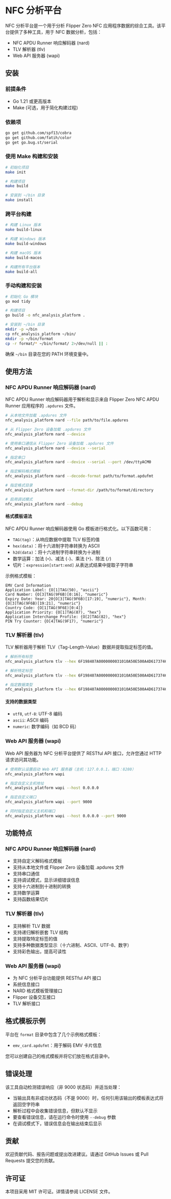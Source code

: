 # NFC 分析平台

NFC 分析平台是一个用于分析 Flipper Zero NFC 应用程序数据的综合工具。该平台提供了多种工具，用于 NFC 数据分析，包括：

- NFC APDU Runner 响应解码器 (nard)
- TLV 解析器 (tlv)
- Web API 服务器 (wapi)

## 安装

### 前提条件

- Go 1.21 或更高版本
- Make (可选，用于简化构建过程)

### 依赖项

```bash
go get github.com/spf13/cobra
go get github.com/fatih/color
go get go.bug.st/serial
```

### 使用 Make 构建和安装

```bash
# 初始化项目
make init

# 构建项目
make build

# 安装到 ~/bin 目录
make install
```

### 跨平台构建

```bash
# 构建 Linux 版本
make build-linux

# 构建 Windows 版本
make build-windows

# 构建 macOS 版本
make build-macos

# 构建所有平台版本
make build-all
```

### 手动构建和安装

```bash
# 初始化 Go 模块
go mod tidy

# 构建项目
go build -o nfc_analysis_platform .

# 安装到 ~/bin 目录
mkdir -p ~/bin
cp nfc_analysis_platform ~/bin/
mkdir -p ~/bin/format
cp -r format/* ~/bin/format/ 2>/dev/null || :
```

确保 `~/bin` 目录在您的 PATH 环境变量中。

## 使用方法

### NFC APDU Runner 响应解码器 (nard)

NFC APDU Runner 响应解码器用于解析和显示来自 Flipper Zero NFC APDU Runner 应用程序的 `.apdures` 文件。

```bash
# 从本地文件加载 .apdures 文件
nfc_analysis_platform nard --file path/to/file.apdures

# 从 Flipper Zero 设备加载 .apdures 文件
nfc_analysis_platform nard --device

# 使用串口通信从 Flipper Zero 设备加载 .apdures 文件
nfc_analysis_platform nard --device --serial

# 指定串口
nfc_analysis_platform nard --device --serial --port /dev/ttyACM0

# 指定解码格式模板
nfc_analysis_platform nard --decode-format path/to/format.apdufmt

# 指定格式目录
nfc_analysis_platform nard --format-dir /path/to/format/directory

# 启用调试模式
nfc_analysis_platform nard --debug
```

#### 格式模板语法

NFC APDU Runner 响应解码器使用 Go 模板进行格式化。以下函数可用：

- `TAG(tag)`：从响应数据中提取 TLV 标签的值
- `hex(data)`：将十六进制字符串转换为 ASCII
- `h2d(data)`：将十六进制字符串转换为十进制
- 数学运算：加法 (`+`)、减法 (`-`)、乘法 (`*`)、除法 (`/`)
- 切片：`expression[start:end]` 从表达式结果中提取子字符串

示例格式模板：
```
EMV Card Information
Application Label: {O[1]TAG(50), "ascii"}
Card Number: {O[3]TAG(9F6B)[0:16], "numeric"}
Expiry Date: Year: 20{O[3]TAG(9F6B)[17:19], "numeric"}, Month: {O[3]TAG(9F6B)[19:21], "numeric"}
Country Code: {O[1]TAG(9F6E)[0:4]}
Application Priority: {O[1]TAG(87), "hex"}
Application Interchange Profile: {O[2]TAG(82), "hex"}
PIN Try Counter: {O[4]TAG(9F17), "numeric"}
```

### TLV 解析器 (tlv)

TLV 解析器用于解析 TLV（Tag-Length-Value）数据并提取指定标签的值。

```bash
# 解析所有标签
nfc_analysis_platform tlv --hex 6F198407A0000000031010A50E500A4D617374657243617264

# 解析特定标签
nfc_analysis_platform tlv --hex 6F198407A0000000031010A50E500A4D617374657243617264 --tag 84,50

# 指定数据类型
nfc_analysis_platform tlv --hex 6F198407A0000000031010A50E500A4D617374657243617264 --tag 50 --type ascii
```

#### 支持的数据类型

- `utf8`, `utf-8`: UTF-8 编码
- `ascii`: ASCII 编码
- `numeric`: 数字编码（如 BCD 码）

### Web API 服务器 (wapi)

Web API 服务器为 NFC 分析平台提供了 RESTful API 接口，允许您通过 HTTP 请求访问其功能。

```bash
# 使用默认设置启动 Web API 服务器（主机：127.0.0.1，端口：8280）
nfc_analysis_platform wapi

# 指定自定义主机地址
nfc_analysis_platform wapi --host 0.0.0.0

# 指定自定义端口
nfc_analysis_platform wapi --port 9000

# 同时指定自定义主机和端口
nfc_analysis_platform wapi --host 0.0.0.0 --port 9000
```

## 功能特点

### NFC APDU Runner 响应解码器 (nard)

- 支持自定义解码格式模板
- 支持从本地文件或 Flipper Zero 设备加载 .apdures 文件
- 支持串口通信
- 支持调试模式，显示详细错误信息
- 支持十六进制到十进制的转换
- 支持数学运算
- 支持函数结果切片

### TLV 解析器 (tlv)

- 支持解析 TLV 数据
- 支持递归解析嵌套 TLV 结构
- 支持提取特定标签的值
- 支持多种数据类型显示（十六进制、ASCII、UTF-8、数字）
- 支持彩色输出，提高可读性

### Web API 服务器 (wapi)

- 为 NFC 分析平台功能提供 RESTful API 接口
- 系统信息接口
- NARD 格式模板管理接口
- Flipper 设备交互接口
- TLV 解析接口

## 格式模板示例

平台在 `format` 目录中包含了几个示例格式模板：

- `emv_card.apdufmt`：用于解码 EMV 卡片信息

您可以创建自己的格式模板并将它们放在格式目录中。

## 错误处理

该工具自动检测错误响应（非 9000 状态码）并适当处理：

- 当输出具有非成功状态码（不是 9000）时，任何引用该输出的模板表达式将返回空字符串
- 解析过程中会收集错误信息，但默认不显示
- 要查看错误信息，请在运行命令时使用 `--debug` 参数
- 在调试模式下，错误信息会在输出结束后显示

## 贡献

欢迎贡献代码、报告问题或提出改进建议。请通过 GitHub Issues 或 Pull Requests 提交您的贡献。

## 许可证

本项目采用 MIT 许可证。详情请参阅 LICENSE 文件。 